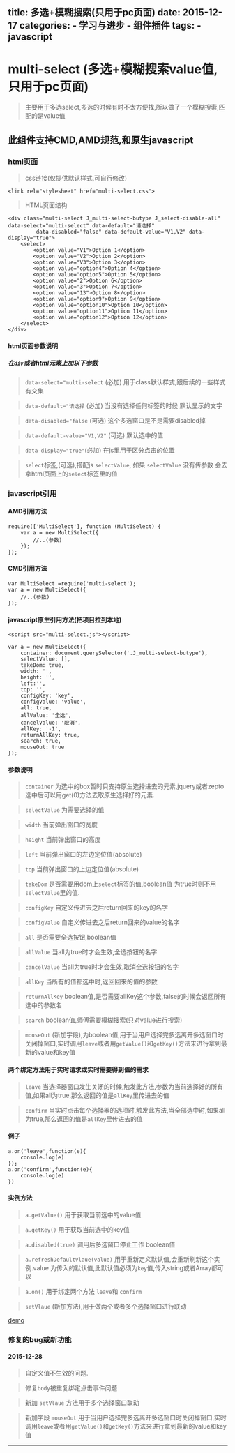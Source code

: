 title: 多选+模糊搜索(只用于pc页面)
date: 2015-12-17
categories:
    - 学习与进步
    - 组件插件
tags:
	- javascript
---

# multi-select (多选+模糊搜索value值,只用于pc页面)

> 主要用于多选select,多选的时候有时不太方便找,所以做了一个模糊搜索,匹配的是value值

## 此组件支持CMD,AMD规范,和原生javascript

### html页面

> css链接(仅提供默认样式,可自行修改)
```
<link rel="stylesheet" href="multi-select.css">
```
<!--more-->
> HTML页面结构
```
<div class="multi-select J_multi-select-butype J_select-disable-all" data-select="multi-select" data-default="请选择"
         data-disabled="false" data-default-value="V1,V2" data-display="true">
    <select>
        <option value="V1">Option 1</option>
        <option value="V2">Option 2</option>
        <option value="V3">Option 3</option>
        <option value="option4">Option 4</option>
        <option value="option5">Option 5</option>
        <option value="2">Option 6</option>
        <option value="3">Option 7</option>
        <option value="13">Option 8</option>
        <option value="option9">Option 9</option>
        <option value="option10">Option 10</option>
        <option value="option11">Option 11</option>
        <option value="option12">Option 12</option>
    </select>
</div>
```

#### html页面参数说明

##### 在`div`或者html元素上加以下参数

> `data-select="multi-select` (必加) 用于class默认样式,跟后续的一些样式有交集

> `data-default="请选择` (必加) 当没有选择任何标签的时候 默认显示的文字

> `data-disabled="false` (可选) 这个多选窗口是不是需要disabled掉

> `data-default-value="V1,V2"` (可选) 默认选中的值

> `data-display="true"`(必加) 在js里用于区分点击的位置

> `select`标签,(可选),搭配js `selectValue`, 如果 `selectValue` 没有传参数 会去拿html页面上的`select`标签里的值

### javascript引用

#### AMD引用方法
```
require(['MultiSelect'], function (MultiSelect) {
    var a = new MultiSelect({
        //..(参数)
    });
});
```
#### CMD引用方法
```
var MultiSelect =require('multi-select');
var a = new MultiSelect({
    //..(参数)
});

```
#### javascript原生引用方法(把项目拉到本地)
```
<script src="multi-select.js"></script>
```
```
var a = new MultiSelect({
    container: document.querySelector('.J_multi-select-butype'),
    selectValue: [],
    takeDom: true,
    width: '',
    height: '',
    left:'',
    top: '',
    configKey: 'key',
    configValue: 'value',
    all: true,
    allValue: '全选',
    cancelValue: '取消',
    allKey: '-1',
    returnAllKey: true,
    search: true,
    mouseOut: true
});
```

#### 参数说明

> `container` 为选中的box暂时只支持原生选择进去的元素,jquery或者zepto选中后可以用get(0)方法去取原生选择好的元素.

> `selectValue` 为需要选择的值

> `width` 当前弹出窗口的宽度

> `height` 当前弹出窗口的高度

> `left` 当前弹出窗口的左边定位值(absolute)

> `top` 当前弹出窗口的上边定位值(absolute)

> `takeDom` 是否需要用dom上`select`标签的值,boolean值 为true时则不用`selectValue`里的值.

> `configKey` 自定义传进去之后return回来的key的名字

> `configValue` 自定义传进去之后return回来的value的名字

> `all` 是否需要全选按钮,boolean值

> `allValue` 当all为true时才会生效,全选按钮的名字

> `cancelValue` 当all为true时才会生效,取消全选按钮的名字

> `allKey` 当所有的值都选中时,返回回来的值的参数

> `returnAllKey` boolean值,是否需要allKey这个参数,false的时候会返回所有选中的参数名

> `search` boolean值,师傅需要模糊搜索(只对value进行搜索)

> `mouseOut` (新加字段),为boolean值,用于当用户选择完多选离开多选窗口时关闭掉窗口,实时调用`leave`或者用`getValue()`和`getKey()`方法来进行拿到最新的value和key值

#### 两个绑定方法用于实时请求或实时需要得到值的需求

> `leave` 当选择器窗口发生关闭的时候,触发此方法,参数为当前选择好的所有值,如果all为true,那么返回的值是`allKey`里传进去的值

> `confirm` 当实时点击每个选择器的选项时,触发此方法,当全部选中时,如果all为true,那么返回的值是`allKey`里传进去的值

#### 例子

```
a.on('leave',function(e){
    console.log(e)
});
a.on('confirm',function(e){
    console.log(e)
})
```

#### 实例方法

> `a.getValue()` 用于获取当前选中的value值

> `a.getKey()` 用于获取当前选中的key值

> `a.disabled(true)` 调用后多选窗口停止工作 boolean值

> `a.refreshDefaultVlaue(value)` 用于重新定义默认值,会重新刷新这个实例.value 为传入的默认值,此默认值必须为`key`值,传入string或者Array都可以

> `a.on()` 用于绑定两个方法 `leave`和 `confirm`

> `setVlaue` (新加方法),用于做两个或者多个选择窗口进行联动


[demo](http://wuchenglong.com/demo/multi-select/)

### 修复的bug或新功能

#### 2015-12-28

> 自定义值不生效的问题.

> 修复`body`被重复绑定点击事件问题

> 新加 `setVlaue` 方法用于多个选择窗口联动

> 新加字段 `mouseOut` 用于当用户选择完多选离开多选窗口时关闭掉窗口,实时调用`leave`或者用`getValue()`和`getKey()`方法来进行拿到最新的value和key值


****
